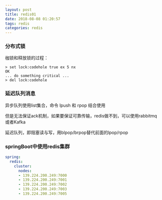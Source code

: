 ```yaml
---
layout: post
title: redis01
date: 2018-08-08 01:20:57
tags: redis
categories: redis
---
```



### 分布式锁
枷锁和释放锁的过程：
```shell
> set lock:codehole true ex 5 nx
OK
... do something critical ...
> del lock:codehole
```

### 延迟队列消息
异步队列使用list集合，命令 lpush 和 rpop 结合使用

但是无法保证ack机制，如果要保证可靠传输，redis做不到，可以使用rabbitmq或者Kafka

延迟队列，即阻塞读与写，用blpop/brpop替代前面的lpop/rpop

### springBoot中使用redis集群

```yaml
spring:		
  redis:				
    cluster:					
      nodes:								
      -	139.224.200.249:7000								
      -	139.224.200.249:7001								
      -	139.224.200.249:7002								
      -	139.224.200.249:7003														
      -	139.224.200.249:7005
```
